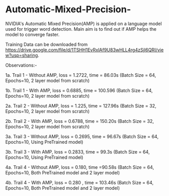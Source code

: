 # Automatic-Mixed-Precision-
NVIDIA's Automatic Mixed Precision(AMP) is applied on a language model used for trigger word detection. Main aim is to find out if AMP helps the model to converge faster.

Training Data can be downloaded from https://drive.google.com/file/d/1TSHH1EvRxlAf9U83wHLL4rg4zSjl6QRI/view?usp=sharing.

Observations:-

1a. Trail 1 - Without AMP, loss = 1.2722, time = 86.03s (Batch Size = 64, Epochs=10, 2 layer model from scratch)

1b. Trail 1 - With AMP, loss = 0.6885, time = 100.596 (Batch Size = 64, Epochs=10, 2 layer model from scratch)

2a. Trail 2 - Without AMP, loss = 1.225, time = 127.96s (Batch Size = 32, Epochs=10, 2 layer model from scratch)

2b. Trail 2 - With AMP, loss = 0.6788, time = 150.20s (Batch Size = 32, Epochs=10, 2 layer model from scratch)

3a. Trail 3 - Without AMP, loss = 0.2695, time = 96.67s (Batch Size = 64, Epochs=10, Using PreTrained model)

3b. Trail 3 - With AMP, loss = 0.2833, time = 99.3s (Batch Size = 64, Epochs=10, Using PreTrained model)

4a. Trail 4 - Without AMP, loss = 0.180, time =90.58s (Batch Size = 64, Epochs=10, Both PreTrained model and 2 layer model)

4b. Trail 4 - With AMP, loss = 0.280 , time = 103.46s (Batch Size = 64, Epochs=10, Both PreTrained model and 2 layer model)
